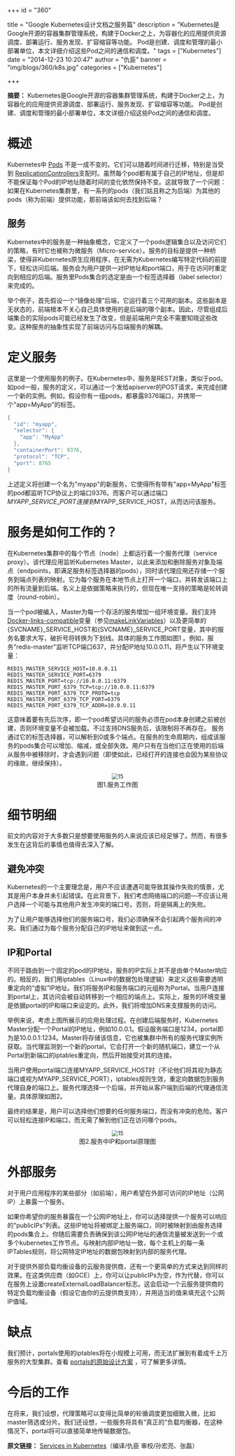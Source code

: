 +++
id = "360"

title = "Google Kubernetes设计文档之服务篇"
description = "Kubernetes是Google开源的容器集群管理系统，构建于Docker之上，为容器化的应用提供资源调度、部署运行、服务发现、扩容缩容等功能。 Pod是创建、调度和管理的最小部署单位，本文详细介绍这些Pod之间的通信和调度。"
tags = ["Kubernetes"]
date = "2014-12-23 10:20:47"
author = "仇臣"
banner = "img/blogs/360/k8s.jpg"
categories = ["Kubernetes"]

+++

**摘要：** Kubernetes是Google开源的容器集群管理系统，构建于Docker之上，为容器化的应用提供资源调度、部署运行、服务发现、扩容缩容等功能。 Pod是创建、调度和管理的最小部署单位，本文详细介绍这些Pod之间的通信和调度。

**概述**
======

Kubernetes中 [Pods](https://github.com/GoogleCloudPlatform/kubernetes/blob/master/docs/pods.md) 不是一成不变的。它们可以随着时间进行迁移，特别是当受到 [ReplicationControllers](https://github.com/GoogleCloudPlatform/kubernetes/blob/master/docs/replication-controller.md)支配时。虽然每个pod都有属于自己的IP地址，但是却不能保证每个Pod的IP地址随着时间的变化依然保持不变。这就导致了一个问题：如果在Kubernetes集群里，有一系列的pods（我们姑且称之为后端）为其他的pods（称为前端）提供功能，那前端该如何去找到后端？

**服务**
------

Kubernetes中的服务是一种抽象概念，它定义了一个pods逻辑集合以及访问它们的策略，有时它也被称为微服务（Micro-service）。服务的目标是提供一种桥梁，使得非Kubernetes原生应用程序，在无需为Kubernetes编写特定代码的前提下，轻松访问后端。服务会为用户提供一对IP地址和port端口，用于在访问时重定向到相应的后端。服务里Pods集合的选定是由一个标签选择器（label selector）来完成的。 

举个例子，首先假设一个“镜像处理”后端，它运行着三个可用的副本。这些副本是无状态的，前端根本不关心自己具体使用的是后端的哪个副本。因此，尽管组成后端集合的实际pods可能已经发生了改变，但是前端用户完全不需要知晓这些改变。这种服务的抽象性实现了前端访问与后端服务的解耦。

**定义服务**
========

这里是一个使用服务的例子。在Kubernetes中，服务是REST对象，类似于pod。如pod一般，服务的定义，可以通过一个发给apiserver的POST请求，来完成创建一个新的实例。例如，假设你有一组pods，都暴露9376端口，并携带一个"app=MyApp"的标签。

~~~go
{
  "id": "myapp",
  "selector": {
    "app": "MyApp"
  },
  "containerPort": 9376,
  "protocol": "TCP",
  "port": 8765
}
~~~

上述定义将创建一个名为"myapp"的新服务，它使得所有带有"app=MyApp"标签的pod都监听TCP协议上的端口9376。而客户可以通过端口$MYAPP\_SERVICE\_PORT连接到$MYAPP\_SERVICE\_HOST，从而访问该服务。

**服务是如何工作的？**
=============

在Kubernetes集群中的每个节点（node）上都运行着一个服务代理（service proxy）。该代理应用监听Kubernetes Master，以此来添加和删除服务对象及端点（endpoints，即满足服务标签选择器的pods），同时该代理应用还存储一个服务到端点列表的映射。它为每个服务在本地节点上打开一个端口，并转发该端口上的所有流量到后端。名义上是依据策略来执行的，但现在唯一支持的策略是轮转调度（round-robin）。 

当一个pod被编入，Master为每一个存活的服务增加一组环境变量。我们支持[Docker-links-compatible](https://docs.docker.com/userguide/dockerlinks/)变量（参见[makeLinkVariables](https://github.com/GoogleCloudPlatform/kubernetes/blob/master/pkg/kubelet/envvars/envvars.go#L49)）以及更简单的{SVCNAME}\_SERVICE\_HOST和{SVCNAME}\_SERVICE\_PORT变量，其中的服务名要求大写，破折号将转换为下划线。具体的服务工作图如图1 。例如，服务"redis-master"监听TCP端口637，并分配IP地址10.0.0.11，将产生以下环境变量：

```shell
REDIS_MASTER_SERVICE_HOST=10.0.0.11
REDIS_MASTER_SERVICE_PORT=6379
REDIS_MASTER_PORT=tcp://10.0.0.11:6379
REDIS_MASTER_PORT_6379_TCP=tcp://10.0.0.11:6379
REDIS_MASTER_PORT_6379_TCP_PROTO=tcp
REDIS_MASTER_PORT_6379_TCP_PORT=6379
REDIS_MASTER_PORT_6379_TCP_ADDR=10.0.0.11
```

这意味着要有先后次序，即一个pod希望访问的服务必须在pod本身创建之前被创建，否则环境变量不会被加载。不过支持DNS服务后，该限制将不再存在。 服务通过它的标签选择器，可以解析到0或多个端点。在服务的生命周期内，组成该服务的pods集合可以增加、缩减，或全部失效。用户只有在当他们正在使用的后端从服务中被移除时，才会遇到问题（即使如此，已经打开的连接也会因为某些协议的缘故，继续保持）。

<center>
<img src="https://res.cloudinary.com/rachel725/image/upload/v1605771029/sel/15_uaebdt.png" alt="15" style="zoom:90%;" />
</center>
<center>图1.服务工作图</center>

**细节明细**
========

前文的内容对于大多数只是想要使用服务的人来说应该已经足够了。然而，有很多发生在这背后的事情也值得去深入了解。

**避免冲突**
--------

Kubernetes的一个主要理念是，用户不应该遭遇可能导致其操作失败的情景，尤其是用户本身并未引起错误。在此背景下，我们考虑网络端口的问题—不应该让用户选择一个可能与其他用户发生冲突的端口号。否则，将是隔离上的失败。 

为了让用户能够选择他们的服务端口号，我们必须确保不会引起两个服务间的冲突。我们通过为每个服务分配自己的IP地址来做到这一点。

**IP和Portal**
-------------

不同于路由到一个固定的pod的IP地址，服务的IP实际上并不是由单个Master响应的。相反的，我们用iptables（Linux中的数据包处理逻辑）来定义这些需要透明重定向的“虚拟”IP地址。我们将服务IP和服务端口的元组称为Portal。当用户连接到portal上，其访问会被自动转移到一个相应的端点上。实际上，服务的环境变量是依据portal的IP和端口来设定的。此外，我们将增加DNS来支撑服务的访问。 

举例来说，考虑上图所展示的应用处理过程。在创建后端服务时，Kubernetes Master分配一个Portal的IP地址，例如10.0.0.1。假设服务端口是1234，portal即为是10.0.0.1:1234。Master将存储该信息，它也被集群中所有的服务代理实例所获取。当代理监测到一个新的portal，它会打开一个新的随机端口，建立一个从Portal到新端口的iptables重定向，然后开始接受对其的连接。 

当用户使用portal端口连接MYAPP\_SERVICE\_HOST时（不论他们将其视为静态端口或视为MYAPP\_SERVICE\_PORT），iptables规则生效，重定向数据包到服务代理自身的端口上。服务代理选择一个后端，并开始从客户端到后端的代理通信流量。具体原理如图2。 

最终的结果是，用户可以选择他们想要的任何服务端口，而没有冲突的危险。客户可以轻松连接IP和端口，而无需了解到他们正在访问哪个pods。
<center>
<img src="https://res.cloudinary.com/rachel725/image/upload/v1605771068/sel/16_wifcuu.png" alt="15" style="zoom:90%;" />
</center>
<center>图2.服务中IP和portal原理图</center>

**外部服务**
========

对于用户应用程序的某些部分（如前端），用户希望在外部可访问的IP地址（公网IP）上暴露一个服务。 

如果你希望你的服务暴露在一个公网IP地址上，你可以选择提供一个服务可以响应的"publicIPs"列表。这些IP地址将被绑定上服务端口，同时被映射到由服务选择的pods集合上。你随后需要负责确保到该公网IP地址的通信流量被发送到一个或多个kubernetes工作节点。与映射内部IP地址一致，每个主机上的每一条IPTables规则，将公网特定IP地址的数据包映射到内部的服务代理。 

对于提供外部负载均衡设备的云服务提供商，还有一个更简单的方式来达到同样的效果。在这类供应商（如GCE）上，你可以让publicIPs为空，作为代替，你可以在服务上设置createExternalLoadBalancer标志。这会启动一个云服务提供商的特定负载均衡设备（假设它由你的云提供商支持），并用适当的值来填充这个公网IP值域。

**缺点**
======

我们预计，portals使用的iptables将在小规模上可用，而无法扩展到有着成千上万服务的大型集群。查看 [portals的原始设计方案](https://github.com/GoogleCloudPlatform/kubernetes/issues/1107) ，可了解更多详情。

**今后的工作**
=========

在将来，我们设想，代理策略可以变得比简单的轮循调度更加细致入微，比如master筛选或分片。我们还设想，一些服务将具有“真正的”负载均衡器，在这种情况下，portal将可以直接简单地传输数据包。 

**原文链接：**
[Services in Kubernetes](https://github.com/GoogleCloudPlatform/kubernetes/blob/master/docs/services.md)（编译/仇臣 审校/孙宏亮、张磊）